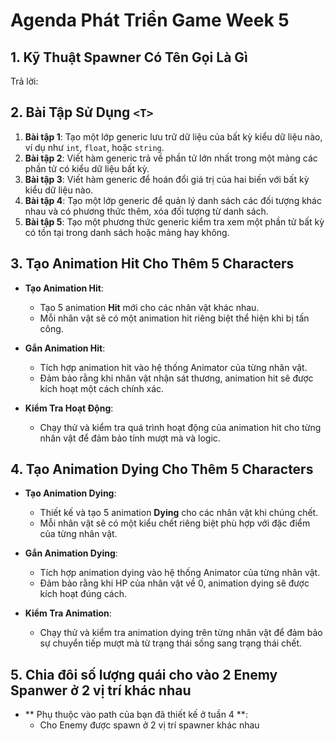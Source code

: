 # Agenda Phát Triển Game Week 5

## 1. Kỹ Thuật Spawner<T> Có Tên Gọi Là Gì

Trả lời:

## 2. Bài Tập Sử Dụng `<T>`

1.  **Bài tập 1**: Tạo một lớp generic lưu trữ dữ liệu của bất kỳ kiểu dữ liệu nào, ví dụ như `int`, `float`, hoặc `string`.
2.  **Bài tập 2**: Viết hàm generic trả về phần tử lớn nhất trong một mảng các phần tử có kiểu dữ liệu bất kỳ.
3.  **Bài tập 3**: Viết hàm generic để hoán đổi giá trị của hai biến với bất kỳ kiểu dữ liệu nào.
4.  **Bài tập 4**: Tạo một lớp generic để quản lý danh sách các đối tượng khác nhau và có phương thức thêm, xóa đối tượng từ danh sách.
5.  **Bài tập 5**: Tạo một phương thức generic kiểm tra xem một phần tử bất kỳ có tồn tại trong danh sách hoặc mảng hay không.

## 3. Tạo Animation Hit Cho Thêm 5 Characters

- **Tạo Animation Hit**:

  - Tạo 5 animation **Hit** mới cho các nhân vật khác nhau.
  - Mỗi nhân vật sẽ có một animation hit riêng biệt thể hiện khi bị tấn công.

- **Gắn Animation Hit**:

  - Tích hợp animation hit vào hệ thống Animator của từng nhân vật.
  - Đảm bảo rằng khi nhân vật nhận sát thương, animation hit sẽ được kích hoạt một cách chính xác.

- **Kiểm Tra Hoạt Động**:
  - Chạy thử và kiểm tra quá trình hoạt động của animation hit cho từng nhân vật để đảm bảo tính mượt mà và logic.

## 4. Tạo Animation Dying Cho Thêm 5 Characters

- **Tạo Animation Dying**:

  - Thiết kế và tạo 5 animation **Dying** cho các nhân vật khi chúng chết.
  - Mỗi nhân vật sẽ có một kiểu chết riêng biệt phù hợp với đặc điểm của từng nhân vật.

- **Gắn Animation Dying**:

  - Tích hợp animation dying vào hệ thống Animator của từng nhân vật.
  - Đảm bảo rằng khi HP của nhân vật về 0, animation dying sẽ được kích hoạt đúng cách.

- **Kiểm Tra Animation**:
  - Chạy thử và kiểm tra animation dying trên từng nhân vật để đảm bảo sự chuyển tiếp mượt mà từ trạng thái sống sang trạng thái chết.

## 5. Chia đôi số lượng quái cho vào 2 Enemy Spanwer ở 2 vị trí khác nhau

- ** Phụ thuộc vào path của bạn đã thiết kế ở tuần 4 **:
  - Cho Enemy được spawn ở 2 vị trí spawner khác nhau
